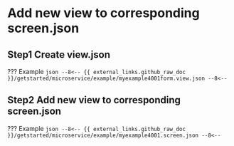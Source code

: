 # Add new view to corresponding **screen.json**
## **Step1** Create **view.json**

??? Example
    ```json
    --8<--
    {{ external_links.github_raw_doc }}/getstarted/microservice/example/myexample4001form.view.json
    --8<--
    ```

## **Step2** Add new view to corresponding **screen.json**

??? Example
    ```json
    --8<--
    {{ external_links.github_raw_doc }}/getstarted/microservice/example/myexample4001.screen.json
    --8<--
    ```